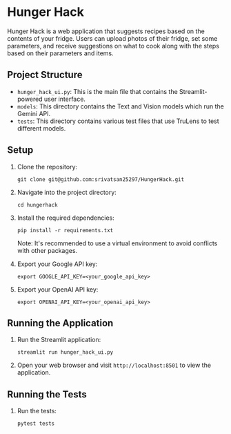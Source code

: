 # Hunger Hack

Hunger Hack is a web application that suggests recipes based on the contents of your fridge. 
Users can upload photos of their fridge, set some parameters, and receive suggestions on what to cook along with the steps based on their parameters and items.

## Project Structure

- `hunger_hack_ui.py`: This is the main file that contains the Streamlit-powered user interface.
- `models`: This directory contains the Text and Vision models which run the Gemini API.
- `tests`: This directory contains various test files that use TruLens to test different models.

## Setup

1. Clone the repository:
    ```
    git clone git@github.com:srivatsan25297/HungerHack.git
    ```
2. Navigate into the project directory:
    ```
    cd hungerhack
    ```
3. Install the required dependencies:
    ```
    pip install -r requirements.txt
    ```
    Note: It's recommended to use a virtual environment to avoid conflicts with other packages.

4. Export your Google API key:
    ```
    export GOOGLE_API_KEY=<your_google_api_key>
    ```
5. Export your OpenAI API key:
    ```
    export OPENAI_API_KEY=<your_openai_api_key>
    ```

## Running the Application

1. Run the Streamlit application:
    ```
    streamlit run hunger_hack_ui.py
    ```
2. Open your web browser and visit `http://localhost:8501` to view the application.

## Running the Tests

1. Run the tests:
    ```
    pytest tests
    ```
